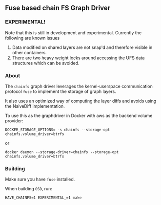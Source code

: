 ## Fuse based chain FS Graph Driver
### EXPERIMENTAL!  
Note that this is still in development and experimental.  Currently the following are known issues

1. Data modified on shared layers are not snap'd and therefore visible in other containers.
2. There are two heavy weight locks around accessing the UFS data structures which can be avoided.

### About
The `chainfs` graph driver leverages the kernel-userspace communication protocol `fuse` to implement the storage of graph layers.

It also uses an optimized way of computing the layer diffs and avoids using the NaiveDiff implementation.

To use this as the graphdriver in Docker with aws as the backend volume provider:

```
DOCKER_STORAGE_OPTIONS= -s chainfs --storage-opt chainfs.volume_driver=btrfs
```

or

```
docker daemon --storage-driver=chainfs --storage-opt chainfs.volume_driver=btrfs
```

### Building

Make sure you have `fuse` installed.

When building `OSD`, run:

```
HAVE_CHAINFS=1 EXPERIMENTAL_=1 make
```
